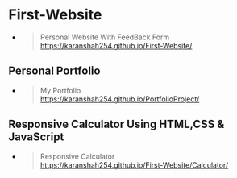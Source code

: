 ﻿# First-Website

- >Personal Website With FeedBack Form<br>https://karanshah254.github.io/First-Website/

## Personal Portfolio

- >My Portfolio<br>https://karanshah254.github.io/PortfolioProject/

## Responsive Calculator Using HTML,CSS & JavaScript

- >Responsive Calculator<br>https://karanshah254.github.io/First-Website/Calculator/





